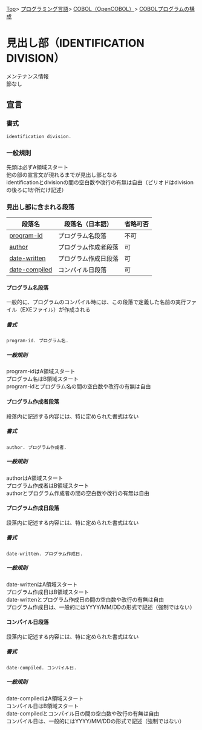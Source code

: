 [Top](../../../../index.md)\>
[プログラミング言語](../../../pgl.md)\>
[COBOL（OpenCOBOL）](../../language_0002.md)\>
[COBOLプログラムの構成](../COBOL_0001.md)

# 見出し部（IDENTIFICATION DIVISION）

メンテナンス情報  
節なし

## 宣言

### 書式

```identification division.```

### 一般規則

先頭は必ずA領域スタート  
他の部の宣言文が現れるまでが見出し部となる  
identificationとdivisionの間の空白数や改行の有無は自由（ピリオドはdivisionの後ろに1か所だけ記述）

### 見出し部に含まれる段落

|段落名|段落名（日本語）|省略可否|
----|----|----
|[program-id](#プログラム名段落)|プログラム名段落|不可|
|[author](#プログラム作成者段落)|プログラム作成者段落|可|
|[date-written](#プログラム作成日段落)|プログラム作成日段落|可|
|[date-compiled](#コンパイル日段落)|コンパイル日段落|可|

<!-- |[installation](#インストール先段落)|インストール先段落|可|
|[security](#機密事項段落)|機密事項段落|可| -->

#### プログラム名段落

一般的に、プログラムのコンパイル時には、この段落で定義した名前の実行ファイル（EXEファイル）が作成される

##### 書式

```program-id. プログラム名.```

##### 一般規則

program-idはA領域スタート  
プログラム名はB領域スタート  
program-idとプログラム名の間の空白数や改行の有無は自由

#### プログラム作成者段落

段落内に記述する内容には、特に定められた書式はない

##### 書式

```author. プログラム作成者.```

##### 一般規則

authorはA領域スタート  
プログラム作成者はB領域スタート  
authorとプログラム作成者の間の空白数や改行の有無は自由

#### プログラム作成日段落

段落内に記述する内容には、特に定められた書式はない

##### 書式

```date-written. プログラム作成日.```

##### 一般規則

date-writtenはA領域スタート  
プログラム作成日はB領域スタート  
date-writtenとプログラム作成日の間の空白数や改行の有無は自由  
プログラム作成日は、一般的にはYYYY/MM/DDの形式で記述（強制ではない）

#### コンパイル日段落

段落内に記述する内容には、特に定められた書式はない

##### 書式

```date-compiled. コンパイル日.```

##### 一般規則

date-compiledはA領域スタート  
コンパイル日はB領域スタート  
date-compiledとコンパイル日の間の空白数や改行の有無は自由  
コンパイル日は、一般的にはYYYY/MM/DDの形式で記述（強制ではない）

<!-- #### インストール先段落

#### 機密事項段落 -->